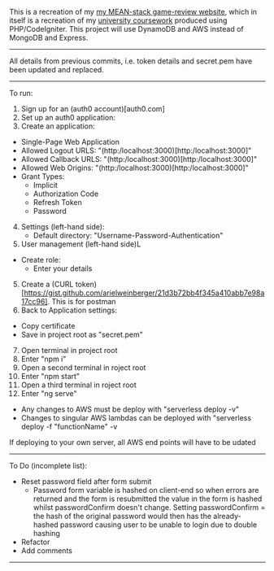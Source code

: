 This is a recreation of my [my MEAN-stack game-review website](https://github.com/JonathanMSifleet/MEANReviewWebsite), which in itself is a recreation of my [university coursework](https://github.com/JonathanMSifleet/GameReviewWebsite) produced using PHP/CodeIgniter. This project will use DynamoDB and AWS instead of MongoDB and Express.

*******************

All details from previous commits, i.e. token details and secret.pem have been updated and replaced.

*******************
To run:
1. Sign up for an (auth0 account)[auth0.com]
2. Set up an auth0 application:
3. Create an application:
 - Single-Page Web Application
 - Allowed Logout URLS: "(http:/localhost:3000)[http:/localhost:3000]"
 - Allowed Callback URLS: "(http:/localhost:3000)[http:/localhost:3000]"
 - Allowed Web Origins: "(http:/localhost:3000)[http:/localhost:3000]"
 - Grant Types:
   - Implicit
   - Authorization Code
   - Refresh Token
   - Password
4. Settings (left-hand side):
    - Default directory: "Username-Password-Authentication"
5. User management (left-hand side)L
  - Create role:
    - Enter your details
5. Create a (CURL token)[https://gist.github.com/arielweinberger/21d3b72bb4f345a410abb7e98a17cc96]. This is for postman
6. Back to Application settings:
 - Copy certificate
 - Save in project root as "secret.pem"
7. Open terminal in project root
8. Enter "npm i"
9. Open a second terminal in roject root
10. Enter "npm start"
11. Open a third terminal in roject root
12. Enter "ng serve"
- Any changes to AWS must be deploy with "serverless deploy -v"
- Changes to singular AWS lambdas can be deployed with "serverless deploy -f "functionName" -v

If deploying to your own server, all AWS end points will have to be udated
*******************

To Do (incomplete list):
- Reset password field after form submit
  - Password form variable is hashed on client-end so when errors are returned and the form is resubmitted the value in the form is hashed whilst passwordConfirm doesn't change. Setting passwordConfirm = the hash of the original password would then has the already-hashed password causing user to be unable to login due to double hashing
- Refactor
- Add comments

*******************